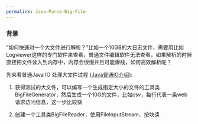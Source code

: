 ```yaml
---
permalink: Java-Parse-Big-File
---
```

### 背景
“如何快速对一个大文件进行解析？”比如一个10GB的大日志文件，需要用比如Logviewer这样的专门软件来查看，普通文件编辑软件无法查看，如果解析的时候直接把文件读入到内存中，内存会很慢并且可能爆栈，如何高效解析呢？

先来看普通Java IO 处理大文件过程 ([Java普通IO介绍](https://blog.csdn.net/axi295309066/article/details/52820203)):

1. 获得测试的大文件，可以编写一个生成指定大小的文件的工具类BigFileGenerator，然后生成一个10G的文件，比如csv，每行代表一条web请求访问信息，这一步比较快

2. 创建一个工具类BigFileReader，使用FileInputStream、按块读

